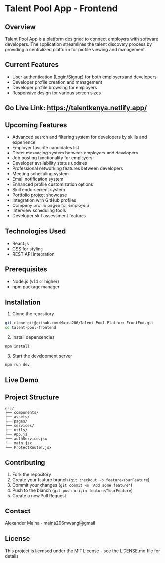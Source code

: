 # Talent Pool App - Frontend

## Overview

Talent Pool App is a platform designed to connect employers with software developers. The application streamlines the talent discovery process by providing a centralized platform for profile viewing and management.

## Current Features

- User authentication (Login/Signup) for both employers and developers
- Developer profile creation and management
- Developer profile browsing for employers
- Responsive design for various screen sizes

## Go Live Link: https://talentkenya.netlify.app/

## Upcoming Features

- Advanced search and filtering system for developers by skills and experience
- Employer favorite candidates list
- Direct messaging system between employers and developers
- Job posting functionality for employers
- Developer availability status updates
- Professional networking features between developers
- Meeting scheduling system
- Email notification system
- Enhanced profile customization options
- Skill endorsement system
- Portfolio project showcase
- Integration with GitHub profiles
- Company profile pages for employers
- Interview scheduling tools
- Developer skill assessment features

## Technologies Used

- React.js
- CSS for styling
- REST API integration

## Prerequisites

- Node.js (v14 or higher)
- npm package manager

## Installation

1. Clone the repository

```bash
git clone git@github.com:Maina206/Talent-Pool-Platform-FrontEnd.git
cd talent-pool-frontend
```

2. Install dependencies

```bash
npm install
```

3. Start the development server

```bash
npm run dev
```

## Live Demo

## Project Structure

```
src/
├── components/
├── assets/
├── pages/
├── services/
├── utils/
└── App.js
└── authService.jsx
└── main.jsx
└── ProtectRouter.jsx

```

## Contributing

1. Fork the repository
2. Create your feature branch (`git checkout -b feature/YourFeature`)
3. Commit your changes (`git commit -m 'Add some feature'`)
4. Push to the branch (`git push origin feature/YourFeature`)
5. Create a new Pull Request

## Contact

Alexander Maina - maina206mwangi@gmail

## License

This project is licensed under the MIT License - see the LICENSE.md file for details
